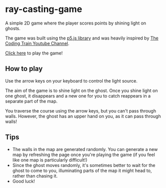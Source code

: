 # ray-casting-game
A simple 2D game where the player scores points by shining light on ghosts. 

The game was built using the [p5.js library](https://p5js.org/) and was heavily inspired by [The Coding Train Youtube Channel](https://www.youtube.com/watch?v=TOEi6T2mtHo&ab_channel=TheCodingTrain). 

[Click here](https://dexterGoodkind.github.io/ray-casting-game) to play the game!

## How to play
Use the arrow keys on your keyboard to control the light source.

The aim of the game is to shine light on the ghost. Once you shine light on one ghost, it disappears and a new one for you to catch reappears in a separate part of the map. 

You traverse the course using the arrow keys, but you can't pass through walls. However, the ghost has an upper hand on you, as it can pass through walls!

## Tips
* The walls in the map are generated randomly. You can generate a new map by refreshing the page once you're playing the game (if you feel like one map is particularly difficult!)
* Since the ghost moves randomly, it's sometimes better to wait for the ghost to come to you, illuminating parts of the map it might head to, rather than chasing it. 
* Good luck!
